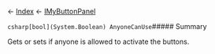 ← [Index](Api-Index) ← [IMyButtonPanel](SpaceEngineers.Game.ModAPI.Ingame.IMyButtonPanel)

```csharp[bool](System.Boolean) AnyoneCanUse```##### Summary

Gets or sets if anyone is allowed to activate the buttons.

